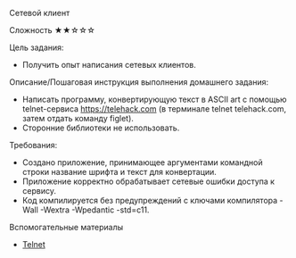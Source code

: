 Сетевой клиент

Сложность
★★☆☆☆

Цель задания:
- Получить опыт написания сетевых клиентов.

Описание/Пошаговая инструкция выполнения домашнего задания:
- Написать программу, конвертирующую текст в ASCII art с помощью telnet-сервиса https://telehack.com (в терминале telnet telehack.com, затем отдать командy figlet).
- Сторонние библиотеки не использовать.

Требования:
- Создано приложение, принимающее аргументами командной строки название шрифта и текст для конвертации.
- Приложение корректно обрабатывает сетевые ошибки доступа к сервису.
- Код компилируется без предупреждений с ключами компилятора -Wall -Wextra -Wpedantic -std=c11.

Вспомогательные материалы
- [Telnet](https://ru.wikipedia.org/wiki/Telnet)

